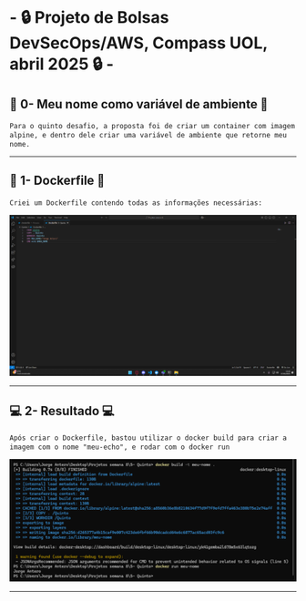 # - 🔒 Projeto de Bolsas DevSecOps/AWS,  Compass UOL, abril 2025 🔒 -

## 👾 0- Meu nome como variável de ambiente 👾
    Para o quinto desafio, a proposta foi de criar um container com imagem alpine, e dentro dele criar uma variável de ambiente que retorne meu nome.
    
---
## 🐋 1- Dockerfile 🐋
    Criei um Dockerfile contendo todas as informações necessárias:
![Primeiro print](/Desafios/Prints/5.1.png)  

---
## 💻 2- Resultado 💻
    Após criar o Dockerfile, bastou utilizar o docker build para criar a imagem com o nome "meu-echo", e rodar com o docker run  
![Segundo print](/Desafios/Prints/5.2.png)  

---



